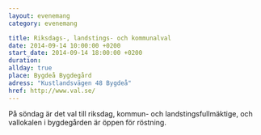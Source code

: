 ```yaml
---
layout: evenemang
category: evenemang

title: Riksdags-, landstings- och kommunalval
date: 2014-09-14 10:00:00 +0200
start_date: 2014-09-14 18:00:00 +0200
duration: 
allday: true
place: Bygdeå Bygdegård
adress: "Kustlandsvägen 48 Bygdeå"
href: http://www.val.se/
---
```


På söndag är det val till riksdag, kommun- och landstingsfullmäktige, och vallokalen i bygdegården är öppen för röstning.
